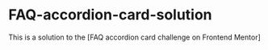 # FAQ-accordion-card-solution
This is a solution to the [FAQ accordion card challenge on Frontend Mentor]
